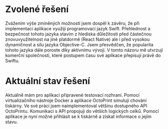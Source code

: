 # Zvolené řešení
Zvážením výše zmíněných možností jsem dospěl k závěru, že při implementaci aplikace využiji programovací jazyk Swift. Přehlednost a bezpečnost tohoto jazyka stavím z hlediska důležitosti před částečnou znovuvyužitelnost na jiné platdormě (React Native) ale i před vysokou dynamičnost a sílu jazyka Objective-C. Jsem přesvědčen, že popularita tohoto jazyka dále poroste díky aktivnímu vývoji. V tomto názoru mě utvrzují komerční společnosti, které postupem času své aplikace přepisují právě do Swiftu.

# Aktuální stav řešení
Aktuálně mám pro aplikaci připravené testovací rozhraní. Pomocí virtualizačního nástroje Docker a aplikace OctoPrint simuluji chování tiskárny. Ve své práci jsem naimplementoval většinu dostupného API OctoPrintu. Komunikaci s API propojuji do větších logických celků. Pomocí aplikace je nyní možné přihlásit se k tiskárně a získat informace o jejím stavu.
